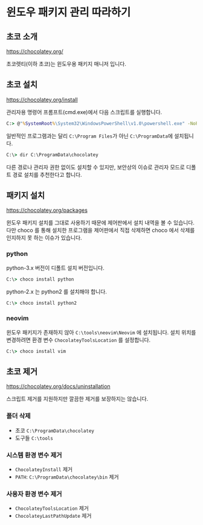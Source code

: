 # 윈도우 패키지 관리 따라하기

## 초코 소개

<https://chocolatey.org/>

초코렛티(이하 초코)는 윈도우용 패키지 매니저 입니다.

## 초코 설치

<https://chocolatey.org/install>

관리자용 명령어 프롬프트(cmd.exe)에서 다음 스크립트를 실행합니다.

```bat
C:> @"%SystemRoot%\System32\WindowsPowerShell\v1.0\powershell.exe" -NoProfile -InputFormat None -ExecutionPolicy Bypass -Command "iex ((New-Object System.Net.WebClient).DownloadString('https://chocolatey.org/install.ps1'))" && SET "PATH=%PATH%;%ALLUSERSPROFILE%\chocolatey\bin"
```

일반적인 프로그램과는 달리 `C:\Program Files`가 아닌 `C:\ProgramData`에 설치됩니다.

```bat
C:\> dir C:\ProgramData\chocolatey
```

다른 경로나 관리자 권한 없이도 설치할 수 있지만, 보안상의 이슈로 관리자 모드로 디폴트 경로 설치를 추천한다고 합니다.


## 패키지 설치

<https://chocolatey.org/packages>

윈도우 패키지 설치를 그대로 사용하기 때문에 제어판에서 설치 내역을 볼 수 있습니다. 다만 choco 를 통해 설치한 프로그램을 제어판에서 직접 삭제하면 choco 에서 삭제를 인지하지 못 하는 이슈가 있습니다.

### python

python-3.x 버전이 디폴트 설치 버전입니다.

```bat
C:\> choco install python
```

python-2.x 는 python2 를 설치해야 합니다.

```bat
C:\> choco install python2
```

### neovim

윈도우 패키지가 존재하지 않아 `C:\tools\neovim\Neovim` 에 설치됩니다. 설치 위치를 변경하려면 환경 변수 `ChocolateyToolsLocation` 를 설정합니다.

```bat
C:\> choco install vim
```


## 초코 제거 

<https://chocolatey.org/docs/uninstallation>

스크립트 제거를 지원하지만 깔끔한 제거를 보장하지는 않습니다.

### 폴더 삭제

* 초코 `C:\ProgramData\chocolatey`
* 도구들 `C:\tools`

### 시스템 환경 변수 제거

* `ChocolateyInstall` 제거
* `PATH`: `C:\ProgramData\chocolatey\bin` 제거

### 사용자 환경 변수 제거

* `ChocolateyToolsLocation` 제거
* `ChocolateyLastPathUpdate` 제거
